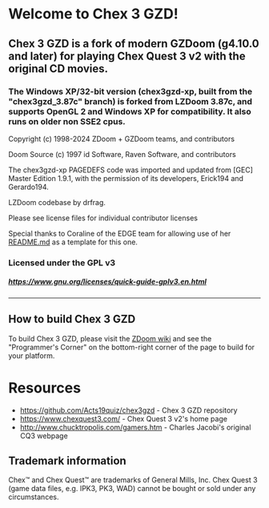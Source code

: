 # Welcome to Chex 3 GZD!

## Chex 3 GZD is a fork of modern GZDoom (g4.10.0 and later) for playing Chex Quest 3 v2 with the original CD movies.

### The Windows XP/32-bit version (chex3gzd-xp, built from the "chex3gzd_3.87c" branch) is forked from LZDoom 3.87c, and supports OpenGL 2 and Windows XP for compatibility. It also runs on older non SSE2 cpus.

Copyright (c) 1998-2024 ZDoom + GZDoom teams, and contributors

Doom Source (c) 1997 id Software, Raven Software, and contributors

The chex3gzd-xp PAGEDEFS code was imported and updated from [GEC] Master Edition 1.9.1, with the permission of its developers, Erick194 and Gerardo194.

LZDoom codebase by drfrag.

Please see license files for individual contributor licenses

Special thanks to Coraline of the EDGE team for allowing use of her [README.md](https://github.com/3dfxdev/EDGE/blob/master/README.md) as a template for this one.

### Licensed under the GPL v3
##### https://www.gnu.org/licenses/quick-guide-gplv3.en.html
---

## How to build Chex 3 GZD

To build Chex 3 GZD, please visit the [ZDoom wiki](https://zdoom.org/wiki/) and see the "Programmer's Corner" on the bottom-right corner of the page to build for your platform.

# Resources
- https://github.com/Acts19quiz/chex3gzd - Chex 3 GZD repository
- https://www.chexquest3.com/ - Chex Quest 3 v2's home page
- http://www.chucktropolis.com/gamers.htm - Charles Jacobi's original CQ3 webpage

## Trademark information

Chex&#8482; and Chex Quest&#8482; are trademarks of General Mills, Inc. Chex Quest 3 (game data files, e.g. IPK3, PK3, WAD) cannot be bought or sold under any circumstances.
